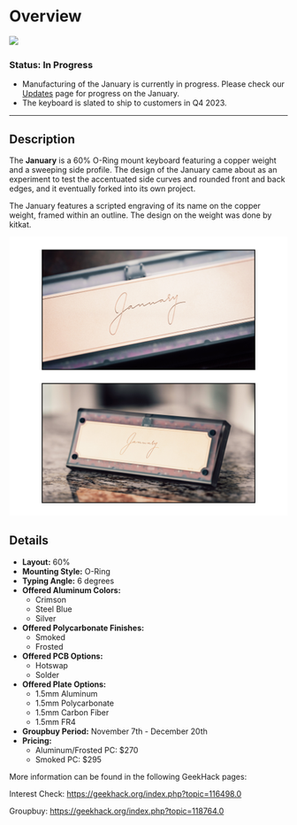 # Overview

![](resources/january_1.jpg)

### Status: In Progress
- Manufacturing of the January is currently in progress. Please check our [Updates](/blog) page for progress on the January.
- The keyboard is slated to ship to customers in Q4 2023.

---

## Description

The **January** is a 60% O-Ring mount keyboard featuring a copper weight and a sweeping side profile. The design of the
January came about as an experiment to test the accentuated side curves and rounded front and back edges, and it eventually
forked into its own project.

The January features a scripted engraving of its name on the copper weight, framed within an outline. The design on the weight was
done by kitkat.

![](resources/january_weight.jpg)

## Details

- **Layout:** 60%
- **Mounting Style:** O-Ring 
- **Typing Angle:** 6 degrees
- **Offered Aluminum Colors:**
  - Crimson
  - Steel Blue
  - Silver
- **Offered Polycarbonate Finishes:**
  - Smoked
  - Frosted
- **Offered PCB Options:**
    - Hotswap
    - Solder
- **Offered Plate Options:**
    - 1.5mm Aluminum
    - 1.5mm Polycarbonate
    - 1.5mm Carbon Fiber
    - 1.5mm FR4
- **Groupbuy Period:** November 7th - December 20th
- **Pricing:** 
  - Aluminum/Frosted PC: $270
  - Smoked PC: $295

More information can be found in the following GeekHack pages:

Interest Check: https://geekhack.org/index.php?topic=116498.0

Groupbuy: https://geekhack.org/index.php?topic=118764.0





